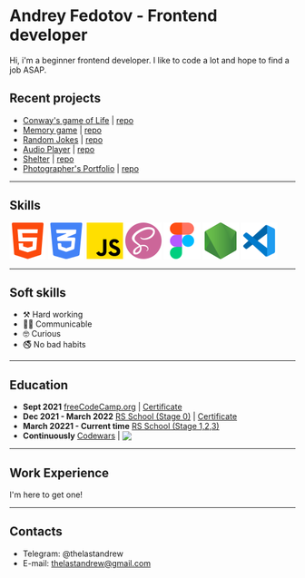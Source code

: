 # Andrey Fedotov - Frontend developer

Hi, i'm a beginner frontend developer. I like to code a lot and hope to find a job ASAP.

## Recent projects
* [Conway's game of Life](https://thelastandrew.github.io/game-of-life/) | [repo](https://github.com/thelastandrew/game-of-life)
* [Memory game](https://thelastandrew.github.io/memory-game/) | [repo](https://github.com/thelastandrew/memory-game)
* [Random Jokes](https://thelastandrew.github.io/random-jokes/) | [repo](https://github.com/thelastandrew/random-jokes)
* [Audio Player](https://thelastandrew.github.io/audio-player/) | [repo](https://github.com/thelastandrew/audio-player)
* [Shelter](https://thelastandrew.github.io/shelter/pages/main/) | [repo](https://github.com/thelastandrew/shelter)
* [Photographer's Portfolio](https://thelastandrew.github.io/portfolio/) | [repo](https://github.com/thelastandrew/portfolio)
---
## Skills
![](./assets/html-5.png) ![](./assets/css-3.png) ![](./assets/js.png) ![](./assets/sass.png) ![](./assets/figma.png) ![](./assets/node-js.png) ![](./assets/vs-code.png)

---
## Soft skills
* ⚒️ Hard working
* 🤝🏼 Communicable
* 🤓 Curious
* 🚭 No bad habits
---
## Education
- **Sept 2021** [freeCodeCamp.org](https://www.freecodecamp.org/) | [Certificate](https://www.freecodecamp.org/certification/fcce97f825b-fcd3-4c69-a35c-9f3f005c06e3/responsive-web-design)</br>
- **Dec 2021 - March 2022** [RS School (Stage 0)](https://rs.school/) | [Certificate](https://app.rs.school/certificate/1pasast8)</br>
- **March 20221 - Current time** [RS School (Stage 1,2,3)](https://rs.school/)
- **Continuously** [Codewars](https://www.codewars.com/) | <img src='https://www.codewars.com/users/thelastandrew/badges/micro' style='vertical-align: bottom;'>
---
## Work Experience
I'm here to get one!

---
## Contacts
* Telegram: @thelastandrew
* E-mail: thelastandrew@gmail.com
